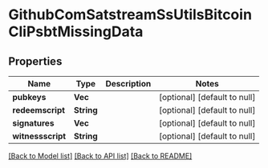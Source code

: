 # GithubComSatstreamSsUtilsBitcoinCliPsbtMissingData

## Properties
Name | Type | Description | Notes
------------ | ------------- | ------------- | -------------
**pubkeys** | **Vec<String>** |  | [optional] [default to null]
**redeemscript** | **String** |  | [optional] [default to null]
**signatures** | **Vec<String>** |  | [optional] [default to null]
**witnessscript** | **String** |  | [optional] [default to null]

[[Back to Model list]](../README.md#documentation-for-models) [[Back to API list]](../README.md#documentation-for-api-endpoints) [[Back to README]](../README.md)


